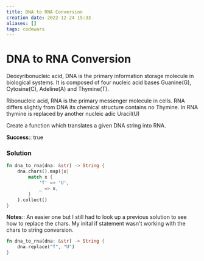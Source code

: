 ```yaml
---
title: DNA to RNA Conversion
creation date: 2022-12-24 15:33
aliases: []
tags: codewars 
---
```

# DNA to RNA Conversion
Deoxyribonucleic acid, DNA is the primary information storage molecule in biological systems. It is composed of four nucleic acid bases Guanine(G), Cytosine(C), Adeline(A) and Thymine(T).

Ribonucleic acid, RNA is the primary messenger molecule in cells. RNA differs slightly from DNA its chemical structure contains no Thymine. In RNA thymine is replaced by another nucleic adic Uracil(U)

Create a function which translates a given DNA string into RNA.

**Success**:: true

### Solution
```Rust
fn dna_to_rna(dna: &str) -> String {
	dna.chars().map(|x|
		match x {
			'T' => 'U',
			_ => x,
		}
	).collect()
}
```

**Notes**:: An easier one but I still had to look up a previous solution to see how to replace the chars. My inital if statement wasn't working with the chars to string conversion.

```Rust
fn dna_to_rna(dna: &str) -> String {
	dna.replace("T", "U")
}
```
